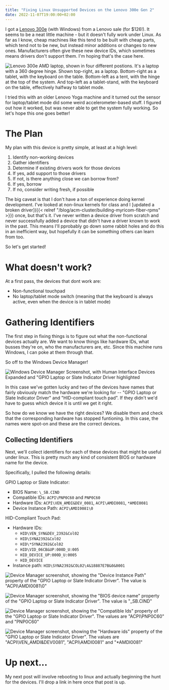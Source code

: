 ```yaml
---
title: "Fixing Linux Unsupported Devices on the Lenovo 300e Gen 2"
date: 2022-11-07T19:00:00+02:00
---
```


I got a [Lenovo 300e](https://www.lenovo.com/us/en/p/laptops/lenovo/lenovo-edu-chromebooks/lenovo-300e-2nd-gen-amd/82gk001uus) (with Windows) from a Lenovo sale (for $126!). It seems to be a neat little machine - but it doesn't fully work under Linux. As far as I know, cheap machines like this tend to be built with cheap parts, which tend not to be new, but instead minor additions or changes to new ones. Manufacturers often give these new device IDs, which sometimes means drivers don't support them. I'm hoping that's the case here.

![Lenovo 300e AMD laptop, shown in four different postions. It's a laptop with a 360 degree hinge. Shown top-right, as a laptop. Bottom-right as a tablet, with the keyboard on the table. Bottom-left as a tent, with the hinge at the top of the system. And top-left as a tablet-stand, with the keyboard on the table, effectively halfway to tablet mode.](https://p1-ofp.static.pub/medias/bWFzdGVyfHJvb3R8ODI5MjZ8aW1hZ2UvcG5nfGgzZS9oYjgvMTEwOTY0Mjk5ODU4MjIucG5nfDQ2MzQ0MjhmOTYyZGZjMzQyMjYwMGY4YWYyOGVkNGRjYWRiZWE5M2VhMDI5MmQyZWE4OWI0MWZjYWEwOWI4Yjg/bWFzdGVyfH.png)

I tried this with an older Lenovo Yoga machine and it turned out the sensor for laptop/tablet mode did some weird accelerometer-based stuff. I figured out how it worked, but was never able to get the system fully working. So let's hope this one goes better!

# The Plan

My plan with this device is pretty simple, at least at a high level:

1. Identify non-working devices
2. Gather identifiers 
3. Determine if existing drivers work for those devices
4. If yes, add support to those drivers
5. If not, is there anything close we can borrow from?
6. If yes, borrow
7. If no, consider writing fresh, if possible

The big caveat is that I don't have a ton of experience doing kernel development. I've looked at non-linux kernels for class and I [updated a broken driver]({{< relref "/blog/acm-cluster/building-myricom-fiber-rpms" >}}) once, but that's it. I've never written a device driver from scratch and never successfully added a device that didn't have a driver known to work in the past. This means I'll pprobably go down some rabbit holes and do this in an inefficient way, but hopefully it can be something others can learn from too.

So let's get started!

# What doesn't work?

At a first pass, the devices that dont work are:

* Non-functional touchpad
* No laptop/tablet mode switch (meaning that the keyboard is always active, even when the device is in tablet mode)

# Gathering Identifiers

The first step in fixing things is to figure out what the non-functional devices actually are. We want to know things like hardware IDs, what busses they're on, who the manufacturers are, etc. Since this machine runs Windows, I can poke at them through that.

So off to the Windows Device Manager!

![Windows Device Manager Screenshot, with Human Interface Devices Expanded and "GPIO Laptop or Slate Indicator Driver highlighted](/static/images/300e/Devices.PNG)

In this case we've gotten lucky and two of the devices have names that fairly obviously match the hardware we're looking for -- "GPIO Laptop or Slate Indicator Driver" and "HID-compliant touch pad". If they didn't we'd have to guess which device it is until we get it right.

So how do we know we have the right devices? We disable them and check that the corresponding hardware has stopped funtioning.  In this case, the names were spot-on and these are the correct devices.

## Collecting Identifiers

Next, we'll collect identifiers for each of these devices that might be useful under linux. This is pretty much any kind of consistent BIOS or hardware name for the device.

Specifically, I pulled the following details:

GPIO Laptop or Slate Indicator:

* BIOS Name: `\_SB.CIND`
* Compatible IDs: `ACPI\PNP0C60` and `PNP0C60`
* Hardware IDs: `ACPI\VEN_AMDI&DEV_0081`, `ACPI\AMDI0081`, `*AMDI0081`
* Device Instance Path: `ACPI\AMDI0081\0`

HID-Compliant Touch Pad:

* Hardware IDs: 
    * `HID\VEN_SYN&DEV_2392&Col02`
    * `HID\SYNA2392&Col02`
    * `HID\*SYNA2392&Col02`
    * `HID\VID_06CB&UP:000D_U:005`
    * `HID_DEVICE_UP:000D_U:0005`
    * `HID_DEVICE`
* Instance path: `HID\SYNA2392&COL02\4&18887E7B&0&0001`


![Device Manager screenshot, showing the "Device Instance Path" property of the "GPIO Laptop or Slate Indicator Driver". The value is "ACPI\AMDI0081\0"](/static/images/300e/SlateIndicatorInstancePath.PNG)

![Device Manager screenshot, showing the "BIOS device name" property of the "GPIO Laptop or Slate Indicator Driver". The value is "\_SB.CIND"](/static/images/300e/SlateIndicatorInstancePath.PNG)

![Device Manager screenshot, showing the "Compatible Ids" property of the "GPIO Laptop or Slate Indicator Driver". The values are "ACPI\PNP0C60" and "PNP0C60"](/static/images/300e/SlateIndicatorCompatibleIDs.PNG)

![Device Manager screenshot, showing the "Hardware ids" property of the "GPIO Laptop or Slate Indicator Driver". The values are "ACPI\VEN_AMDI&DEV0081", "ACPI\AMDI0081" and "*AMDI0081"](/static/images/300e/SlateIndicatorDeviceIDs.PNG)

# Up next...

My next post will involve rebooting to linux and actually beginning the hunt for the devices. I'll drop a link in here once that post is up.